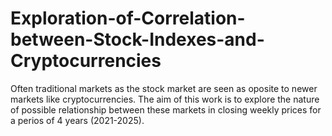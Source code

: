 # Exploration-of-Correlation-between-Stock-Indexes-and-Cryptocurrencies
Often traditional markets as the stock market are seen as oposite to newer markets like cryptocurrencies. The aim of this work is to explore the nature of possible relationship between these markets in closing weekly prices for a perios of 4 years (2021-2025).
